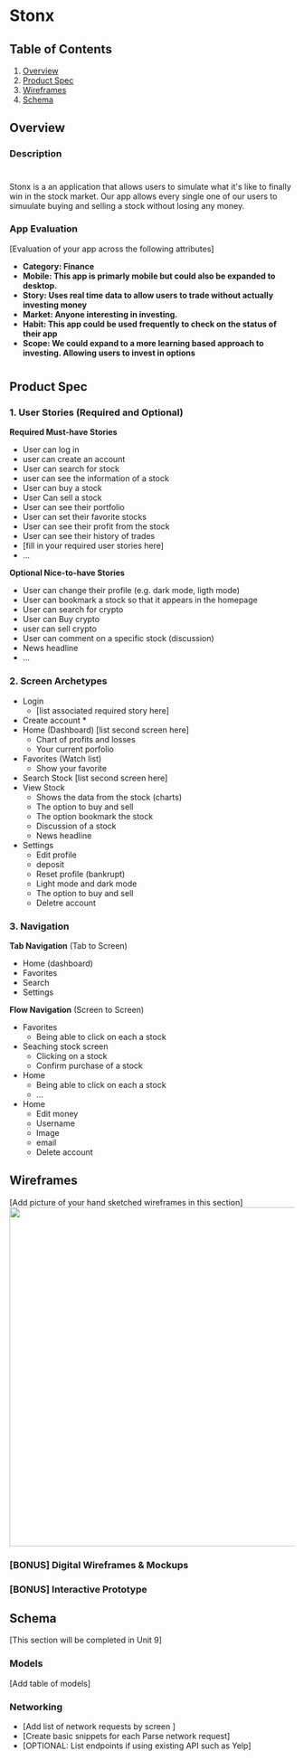 # Stonx

## Table of Contents
1. [Overview](#Overview)
1. [Product Spec](#Product-Spec)
1. [Wireframes](#Wireframes)
2. [Schema](#Schema)

## Overview
### Description
# 
Stonx is a an application that allows users to simulate what it's like to finally win in the stock market. Our app allows every single one of our users to simuulate buying and selling a stock without losing any money. 

### App Evaluation
[Evaluation of your app across the following attributes]
- **Category: Finance**
- **Mobile: This app is primarly mobile but could also be expanded to desktop.**
- **Story: Uses real time data to allow users to trade without actually investing money**
- **Market: Anyone interesting in investing.**
- **Habit: This app could be used frequently to check on the status of their app**
- **Scope: We could expand to a more learning based approach to investing. Allowing users to invest in options**

# 

## Product Spec

### 1. User Stories (Required and Optional)

**Required Must-have Stories**
* User can log in 
* user can create an account
* User can search for stock 
* user can see the information of a stock 
* User can buy a stock
* User Can sell a stock
* User can see their portfolio
* User can set their favorite stocks 
* User can see their profit from the stock 
* User can see their history of trades 
* [fill in your required user stories here]
* ...

**Optional Nice-to-have Stories**

* User can change their profile (e.g. dark mode, ligth mode)
* User can bookmark a stock so that it appears in the homepage  
* User can search for crypto 
* User can Buy crypto
* user can sell crypto
* User can comment on a specific stock (discussion)
* News headline 
* ...

### 2. Screen Archetypes

* Login 
   * [list associated required story here]
* Create account 
  * 
* Home (Dashboard) [list second screen here]
   * Chart of profits and losses 
   * Your current porfolio 
* Favorites (Watch list)
   * Show your favorite
* Search Stock [list second screen here]
* View Stock 
   * Shows the data from the stock (charts)
   * The option to buy and sell
   * The option bookmark the stock 
   * Discussion of a stock 
   * News headline
* Settings
   * Edit profile 
   * deposit 
   * Reset profile (bankrupt)
   * Light mode and dark mode
   * The option to buy and sell
   * Deletre account 

### 3. Navigation

**Tab Navigation** (Tab to Screen)

* Home (dashboard)
* Favorites 
* Search
* Settings

**Flow Navigation** (Screen to Screen)

* Favorites
   * Being able to click on each a stock 
*  Seaching stock screen 
   * Clicking on a stock 
   * Confirm purchase of a stock 
* Home 
   * Being able to click on each a stock 
   * ...
* Home 
   * Edit money 
   * Username 
   * Image 
   * email 
   * Delete account 


## Wireframes
[Add picture of your hand sketched wireframes in this section]
<img src="YOUR_WIREFRAME_IMAGE_URL" width=600>

### [BONUS] Digital Wireframes & Mockups

### [BONUS] Interactive Prototype

## Schema 
[This section will be completed in Unit 9]
### Models
[Add table of models]
### Networking
- [Add list of network requests by screen ]
- [Create basic snippets for each Parse network request]
- [OPTIONAL: List endpoints if using existing API such as Yelp]
